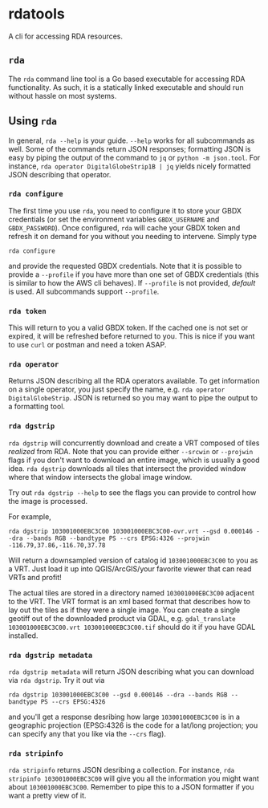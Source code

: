 # rdatools

A cli for accessing RDA resources.

## `rda`

The `rda` command line tool is a Go based executable for accessing RDA functionality.  As such, it is a statically linked executable and should run without hassle on most systems.

## Using `rda`

In general, `rda --help` is your guide.  `--help` works for all subcommands as well.  Some of the commands return JSON responses; formatting JSON is easy by piping the output of the command to `jq` or `python -m json.tool`.  For instance, `rda operator DigitalGlobeStrip1B | jq` yields nicely formatted JSON describing that operator.

### `rda configure`

The first time you use `rda`, you need to configure it to store your GBDX credentials (or set the environment variables `GBDX_USERNAME` and `GBDX_PASSWORD`).  Once configured, `rda` will cache your GBDX token and refresh it on demand for you without you needing to intervene.  Simply type
```
rda configure
```
and provide the requested GBDX credentials.  Note that it is possible to provide a `--profile` if you have more than one set of GBDX credentials (this is similar to how the AWS cli behaves).  If `--profile` is not provided, _default_ is used.  All subcommands support `--profile`.

### `rda token`

This will return to you a valid GBDX token.  If the cached one is not set or expired, it will be refreshed before returned to you.  This is nice if you want to use `curl` or postman and need a token ASAP.

### `rda operator`

Returns JSON describing all the RDA operators available.  To get information on a single operator, you just specify the name, e.g. `rda operator DigitalGlobeStrip`. JSON is returned so you may want to pipe the output to a formatting tool.

### `rda dgstrip`

`rda dgstrip` will concurrently download and create a VRT composed of tiles _realized_ from RDA.  Note that you can provide either `--srcwin` or `--projwin` flags if you don't want to download an entire image, which is usually a good idea.  `rda dgstrip` downloads all tiles that intersect the provided window where that window intersects the global image window.

Try out `rda dgstrip --help` to see the flags you can provide to control how the image is processed.

For example,
```
rda dgstrip 103001000EBC3C00 103001000EBC3C00-ovr.vrt --gsd 0.000146 --dra --bands RGB --bandtype PS --crs EPSG:4326 --projwin -116.79,37.86,-116.70,37.78
```
Will return a downsampled version of catalog id `103001000EBC3C00` to you as a VRT.  Just load it up into QGIS/ArcGIS/your favorite viewer that can read VRTs and profit! 

The actual tiles are stored in a directory named `103001000EBC3C00` adjacent to the VRT.  The VRT format is an xml based format that describes how to lay out the tiles as if they were a single image.  You can create a single geotiff out of the downloaded product via GDAL, e.g. `gdal_translate 103001000EBC3C00.vrt 103001000EBC3C00.tif` should do it if you have GDAL installed.

### `rda dgstrip metadata` 

`rda dgstrip metadata` will return JSON describing what you can download via `rda dgstrip`.  Try it out via
```
rda dgstrip 103001000EBC3C00 --gsd 0.000146 --dra --bands RGB --bandtype PS --crs EPSG:4326
```
and you'll get a response desribing how large `103001000EBC3C00` is in a geographic projection (EPSG:4326 is the code for a lat/long projection; you can specify any that you like via the `--crs` flag).

### `rda stripinfo`

`rda stripinfo` returns JSON desribing a collection.  For instance, `rda stripinfo 103001000EBC3C00` will give you all the information you might want about `103001000EBC3C00`.  Remember to pipe this to a JSON formatter if you want a pretty view of it.
